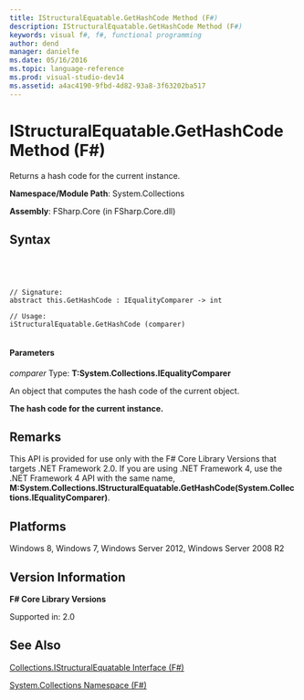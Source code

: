 ```yaml
---
title: IStructuralEquatable.GetHashCode Method (F#)
description: IStructuralEquatable.GetHashCode Method (F#)
keywords: visual f#, f#, functional programming
author: dend
manager: danielfe
ms.date: 05/16/2016
ms.topic: language-reference
ms.prod: visual-studio-dev14
ms.assetid: a4ac4190-9fbd-4d82-93a8-3f63202ba517 
---
```


# IStructuralEquatable.GetHashCode Method (F#)

Returns a hash code for the current instance.

**Namespace/Module Path**: System.Collections

**Assembly**: FSharp.Core (in FSharp.Core.dll)


## Syntax



```




// Signature:
abstract this.GetHashCode : IEqualityComparer -> int

// Usage:
iStructuralEquatable.GetHashCode (comparer)


```





#### Parameters
*comparer*
Type: **T:System.Collections.IEqualityComparer**


An object that computes the hash code of the current object.



**The hash code for the current instance.**
## Remarks
This API is provided for use only with the F# Core Library Versions that targets .NET Framework 2.0. If you are using .NET Framework 4, use the .NET Framework 4 API with the same name, **M:System.Collections.IStructuralEquatable.GetHashCode(System.Collections.IEqualityComparer)**.


## Platforms
Windows 8, Windows 7, Windows Server 2012, Windows Server 2008 R2


## Version Information
**F# Core Library Versions**

Supported in: 2.0




## See Also
[Collections.IStructuralEquatable Interface &#40;F&#35;&#41;](Collections.IStructuralEquatable-Interface-%5BFSharp%5D.md)

[System.Collections Namespace &#40;F&#35;&#41;](System.Collections-Namespace-%5BFSharp%5D.md)

